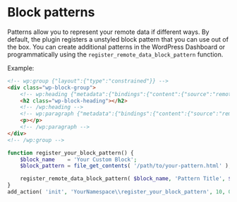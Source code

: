 # Block patterns

Patterns allow you to represent your remote data if different ways. By default, the plugin registers a unstyled block pattern that you can use out of the box. You can create additional patterns in the WordPress Dashboard or programmatically using the `register_remote_data_block_pattern` function.

Example:

```html
<!-- wp:group {"layout":{"type":"constrained"}} -->
<div class="wp-block-group">
	<!-- wp:heading {"metadata":{"bindings":{"content":{"source":"remote-data/binding","args":{"field":"title"}}}}} -->
	<h2 class="wp-block-heading"></h2>
	<!-- /wp:heading -->
	<!-- wp:paragraph {"metadata":{"bindings":{"content":{"source":"remote-data/binding","args":{"field":"description"}}}}} -->
	<p></p>
	<!-- /wp:paragraph -->
</div>
<!-- /wp:group -->
```

```php
function register_your_block_pattern() {
    $block_name    = 'Your Custom Block';
    $block_pattern = file_get_contents( '/path/to/your-pattern.html' );

    register_remote_data_block_pattern( $block_name, 'Pattern Title', $block_pattern );
}
add_action( 'init', 'YourNamespace\\register_your_block_pattern', 10, 0 );
```

